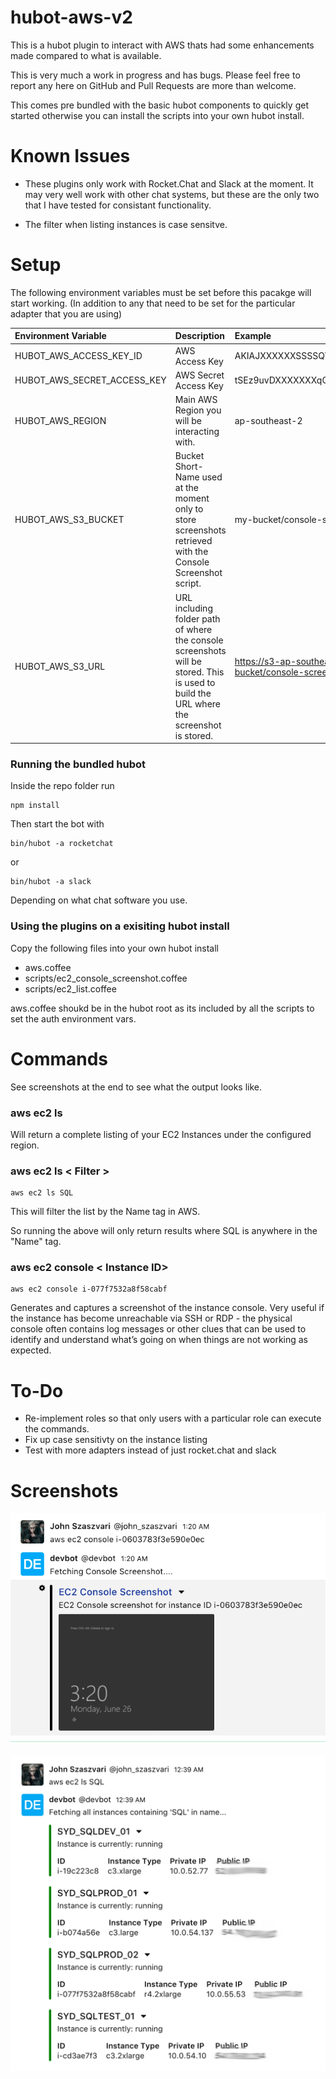 # hubot-aws-v2
This is a hubot plugin to interact with AWS thats had some enhancements made compared to what is available. 

This is very much a work in progress and has bugs. Please feel free to report any here on GitHub and Pull Requests are more than welcome.

This comes pre bundled with the basic hubot components to quickly get started otherwise you can install the scripts into your own hubot install.


# Known Issues
* These plugins only work with Rocket.Chat and Slack at the moment. It may very well work with other chat systems, but these are the only two that I have tested for consistant functionality. 

* The filter when listing instances is case sensitve. 



# Setup
The following environment variables must be set before this pacakge will start working. (In addition to any that need to be set for the particular adapter that you are using)

Environment Variable | Description | Example
:---- | :---- | :----
HUBOT_AWS_ACCESS_KEY_ID | AWS Access Key | AKIAJXXXXXXSSSSQYZKQ
HUBOT_AWS_SECRET_ACCESS_KEY | AWS Secret Access Key | tSEz9uvDXXXXXXXqO5yXXFGmXXnXXGXXZRj8XXXX
HUBOT_AWS_REGION | Main AWS Region you will be interacting with. | ap-southeast-2
HUBOT_AWS_S3_BUCKET | Bucket Short-Name used at the moment only to store screenshots retrieved with the Console Screenshot script. | my-bucket/console-screenshots
HUBOT_AWS_S3_URL | URL including folder path of where the console screenshots will be stored. This is used to build the URL where the screenshot is stored. | https://s3-ap-southeast-2.amazonaws.com/my-bucket/console-screenshots/

### Running the bundled hubot 
Inside the repo folder run 

```
npm install
```

Then start the bot with 

```
bin/hubot -a rocketchat
```

or

```
bin/hubot -a slack
```

Depending on what chat software you use. 

### Using the plugins on a exisiting hubot install
Copy the following files into your own hubot install

* aws.coffee
* scripts/ec2_console_screenshot.coffee
* scripts/ec2_list.coffee

aws.coffee shoukd be in the hubot root as its included by all the scripts to set the auth environment vars.

# Commands 
See screenshots at the end to see what the output looks like. 

### aws ec2 ls
Will return a complete listing of your EC2 Instances under the configured region. 

### aws ec2 ls < Filter > 
```
aws ec2 ls SQL 
```
This will filter the list by the Name tag in AWS.

So running the above will only return results where SQL is anywhere in the "Name" tag.

### aws ec2 console < Instance ID> 
```
aws ec2 console i-077f7532a8f58cabf
```

Generates and captures a screenshot of the instance console. Very useful if the instance has become unreachable via SSH or RDP - the physical console often contains log messages or other clues that can be used to identify and understand what’s going on when things are not working as expected.

# To-Do
* Re-implement roles so that only users with a particular role can execute the commands. 
* Fix up case sensitivty on the instance listing 
* Test with more adapters instead of just rocket.chat and slack

# Screenshots
![list](https://github.com/jszaszvari/hubot-aws-v2/blob/master/ec2_console_screenshot.png?raw=true)

![console](https://github.com/jszaszvari/hubot-aws-v2/blob/master/ec2_list_screenshot.png?raw=true)

